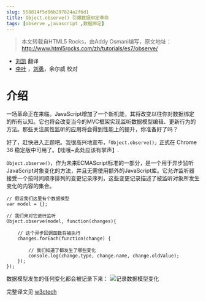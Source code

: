 ```yaml
---
slug: 558814f5d06b297824a2f6d1
title: Object.observe() 引爆数据绑定革命
tags: [observe ,javascript ,数据绑定]
---
```


> 本文转载自HTML5 Rocks，由Addy Osmani编写，原文地址：http://www.html5rocks.com/zh/tutorials/es7/observe/

* [刘凯](https://github.com/cloverzero) 翻译
* [李叶](https://github.com/leeyeh) ，[刘勇](https://github.com/wayou)，余尔威 校对

# 介绍

一场革命正在来临。JavaScript增加了一个新机能，其将改变以往你对数据绑定的所有认知。它也将会改变当今的MVC框架实现监听数据模型编辑、更新行为的方法。那些关注属性监听的应用将会得到性能上的提升，你准备好了吗？

好了，赶快进入正题吧。我很高兴地宣布，`「Object.observe()」`正式在 Chrome 36 稳定版中可用了。【哇哦~此处应该有掌声】.

`Object.observe()`，作为未来ECMAScript标准的一部分，是一个用于异步监听JavaScript对象变化的方法，并且无需使用额外的JavaScript库。它允许监听器接受一个按时间顺序排列的变更记录序列，这些变更记录描述了被监听对象所发生变化的内容的集合。

```
// 假设我们这里有个数据模型
var model = {};

// 我们来对它进行监听
Object.observe(model, function(changes){

    // 这个异步回调函数将被执行
    changes.forEach(function(change) {

        // 我们知道了都发生了哪些变化
        console.log(change.type, change.name, change.oldValue);
    });
});
```

数据模型发生的任何变化都会被记录下来：
 ![记录数据模型变化](http:https://static.gaoqixhb.com/FiOuWYi2ZEPCnnlX20ZIWLM5ldHB)
 
完整译文见 [w3ctech](http://www.w3ctech.com/topic/1097)
